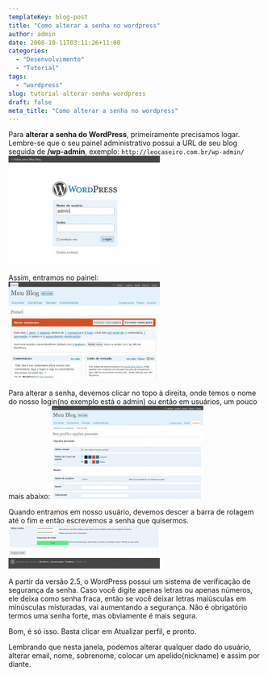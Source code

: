 ```yaml
---
templateKey: blog-post
title: "Como alterar a senha no wordpress"
author: admin
date: 2008-10-11T03:11:26+11:00
categories:
  - "Desenvolvimento"
  - "Tutorial"
tags:
  - "wordpress"
slug: tutorial-alterar-senha-wordpress
draft: false
meta_title: "Como alterar a senha no wordpress"
---
```


Para **alterar a senha do WordPress**, primeiramente precisamos logar. Lembre-se que o seu painel administrativo possui a URL de seu blog seguida de **/wp-admin**, exemplo: `http://leocaseiro.com.br/wp-admin/`
[![Área de Login do admin WordPress](./tutorial-wordpress-area-login-300x216.jpg "Área de Login do admin WordPress")](/img/tutorial-alterar-senha-wordpress/tutorial-wordpress-area-login1.jpg "Área de Login do admin WordPress")

Assim, entramos no painel:<br />
[![Painel administrativo do WordPress](./tutorial-wordpress-painel-admin-300x195.jpg "Painel administrativo do WordPress")](/img/tutorial-alterar-senha-wordpress/tutorial-wordpress-painel-admin1.jpg "Painel administrativo do WordPress")

Para alterar a senha, devemos clicar no topo à direita, onde temos o nome do nosso login(no exemplo está o admin) ou então em usuários, um pouco mais abaixo:
[![Tela de usuários do admin WordPress](./tutorial-wordpress-admin-usuarios-300x185.jpg "Tela de usuários do admin WordPress")](/img/tutorial-alterar-senha-wordpress/tutorial-wordpress-admin-usuarios1.jpg "Tela de usuários do admin WordPress")

Quando entramos em nosso usuário, devemos descer a barra de rolagem até o fim e então escrevemos a senha que quisermos.
[![Alterar senha no admin wordpress](./tutorial-wordpress-admin-alterar-senha-300x87.jpg "Alterar senha no admin wordpress")](/img/tutorial-alterar-senha-wordpress/tutorial-wordpress-admin-alterar-senha1.jpg "Alterar senha no admin wordpress")

A partir da versão 2.5, o WordPress possui um sistema de verificação de segurança da senha. Caso você digite apenas letras ou apenas números, ele deixa como senha fraca, então se você deixar letras maiúsculas em minúsculas misturadas, vai aumentando a segurança.
Não é obrigatório termos uma senha forte, mas obviamente é mais segura.

Bom, é só isso. Basta clicar em Atualizar perfil, e pronto.

Lembrando que nesta janela, podemos alterar qualquer dado do usuário, alterar email, nome, sobrenome, colocar um apelido(nickname) e assim por diante.
